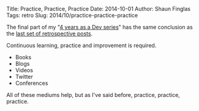 Title: Practice, Practice, Practice
Date: 2014-10-01
Author: Shaun Finglas
Tags: retro
Slug: 2014/10/practice-practice-practice

The final part of my "[4 years as a Dev
series](http://blog.shaunfinglas.co.uk/2013/04/3-years-at-codeweavers.html)"
has the same conclusion as the [last set of retrospective
posts](http://blog.shaunfinglas.co.uk/2011/08/ten-things-graduate-will-experience.html).

Continuous learning, practice and improvement is required.

-   Books
-   Blogs
-   Videos
-   Twitter
-   Conferences

All of these mediums help, but as I've said before, practice, practice,
practice.